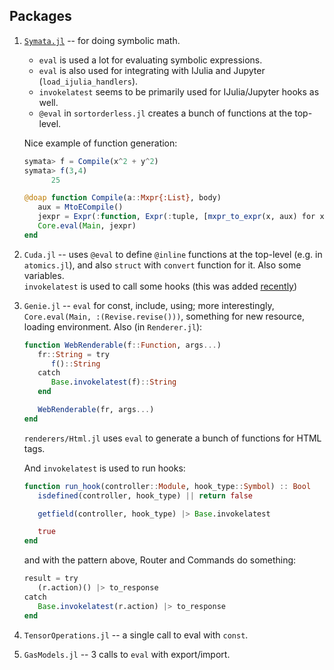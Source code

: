 ## Packages

1. [`Symata.jl`](https://github.com/jlapeyre/Symata.jl) --
   for doing symbolic math.

   * `eval` is used a lot for evaluating symbolic expressions.
   * `eval` is also used for integrating with IJulia and Jupyter
      (`load_ijulia_handlers`).
   * `invokelatest` seems to be primarily used for IJulia/Jupyter hooks as well.
   * `@eval` in `sortorderless.jl` creates a bunch of functions
      at the top-level.

   Nice example of function generation:

   ```julia
   symata> f = Compile(x^2 + y^2)
   symata> f(3,4)
         25

   @doap function Compile(a::Mxpr{:List}, body)
      aux = MtoECompile()
      jexpr = Expr(:function, Expr(:tuple, [mxpr_to_expr(x, aux) for x in margs(a)]...) , mxpr_to_expr(body, aux))
      Core.eval(Main, jexpr)
   end
   ```

1. `Cuda.jl` -- uses `@eval` to define `@inline` functions at the top-level
   (e.g. in `atomics.jl`), and also `struct` with `convert` function for it.
   Also some variables.  
   `invokelatest` is used to call some hooks (this was added
   [recently](https://github.com/JuliaGPU/CUDA.jl/commit/c0ae20c0dc78d9eba4ca3f90a8186d690d023006))


1. `Genie.jl` -- `eval` for const, include, using; more interestingly,
   `Core.eval(Main, :(Revise.revise()))`, something for new resource,
   loading environment.
   Also (in `Renderer.jl`):

   ```julia
   function WebRenderable(f::Function, args...)
      fr::String = try
         f()::String
      catch
         Base.invokelatest(f)::String
      end

      WebRenderable(fr, args...)
   end
   ```

   `renderers/Html.jl` uses `eval` to generate a bunch of functions for HTML
   tags.

   And `invokelatest` is used to run hooks:

   ```julia
   function run_hook(controller::Module, hook_type::Symbol) :: Bool
      isdefined(controller, hook_type) || return false

      getfield(controller, hook_type) |> Base.invokelatest

      true
   end
   ```

   and with the pattern above, Router and Commands do something:
   
   ```julia
   result = try
      (r.action)() |> to_response
   catch
      Base.invokelatest(r.action) |> to_response
   end
   ```

1. `TensorOperations.jl` -- a single call to eval with `const`.

1. `GasModels.jl` -- 3 calls to `eval` with export/import.